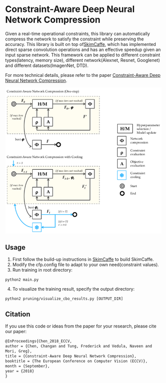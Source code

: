 # Constraint-Aware Deep Neural Network Compression
Given a real-time operational constraints, this library can
automatically compress the network to satisfy the constraint while
preserving the accuracy. This library is built on top of[SkimCaffe](https://github.com/IntelLabs/SkimCaffe),
which has implemented direct sparse convolution operations and has an effective
speedup given an input sparse network. This framework can be applied to
different constraint types(latency, memory size), different network(Alexnet,
Resnet, Googlenet) and different datasets(ImagenNet, DTD).

For more technical details, please refer to the paper [Constraint-Aware Deep Neural Network
Compression](http://changan.io/constraint_aware_compression.pdf).

![Framework Overview](data/imgs/model.png)

## Usage
1. First follow the build-up instructions in [SkimCaffe](https://github.com/IntelLabs/SkimCaffe)
to build SkimCaffe.
2. Modify the cfp.config file to adapt to your own need(constraint values).
3. Run training in root directory:
```
python2 main.py
```
4. To visualize the training result, specify the output directory:
```
python2 pruning/visualize_cbo_results.py [OUTPUT_DIR]
```

## Citation
If you use this code or ideas from the paper for your research, please cite our paper:
```
@InProceedings{Chen_2018_ECCV,
author = {Chen, Changan and Tung, Frederick and Vedula, Naveen and Mori, Greg},
title = {Constraint-Aware Deep Neural Network Compression},
booktitle = {The European Conference on Computer Vision (ECCV)},
month = {September},
year = {2018}
}
```